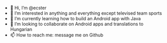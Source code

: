 - 👋 Hi, I’m @ecster
- 👀 I’m interested in anything and everything except televised team sports
- 🌱 I’m currently learning how to build an Android app with Java
- 💞️ I’m looking to collaborate on Android apps and translations to Hungarian
- 📫 How to reach me: message me on Github

<!---
ecster/ecster is a ✨ special ✨ repository because its `README.md` (this file) appears on your GitHub profile.
You can click the Preview link to take a look at your changes.
--->
